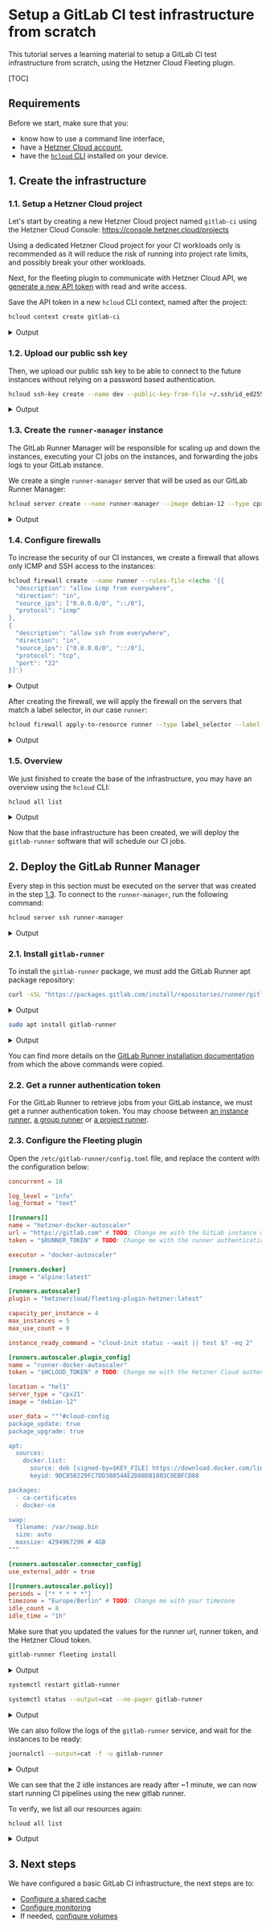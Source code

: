# Setup a GitLab CI test infrastructure from scratch

This tutorial serves a learning material to setup a GitLab CI test infrastructure from scratch, using the Hetzner Cloud Fleeting plugin.

[TOC]

## Requirements

Before we start, make sure that you:

- know how to use a command line interface,
- have a [Hetzner Cloud account](https://accounts.hetzner.com/login),
- have the [`hcloud` CLI](https://github.com/hetznercloud/cli) installed on your device.

## 1. Create the infrastructure

### 1.1. Setup a Hetzner Cloud project

Let's start by creating a new Hetzner Cloud project named `gitlab-ci` using the Hetzner Cloud Console: https://console.hetzner.cloud/projects

Using a dedicated Hetzner Cloud project for your CI workloads only is recommended as it will reduce the risk of running into project rate limits, and possibly break your other workloads.

Next, for the fleeting plugin to communicate with Hetzner Cloud API, we [generate a new API token](https://docs.hetzner.com/cloud/api/getting-started/generating-api-token/) with read and write access.

Save the API token in a new `hcloud` CLI context, named after the project:

```sh
hcloud context create gitlab-ci
```

<details><summary>Output</summary>

```
Token:
Context gitlab-ci created and activated
```

</details>

### 1.2. Upload our public ssh key

Then, we upload our public ssh key to be able to connect to the future instances without
relying on a password based authentication.

```sh
hcloud ssh-key create --name dev --public-key-from-file ~/.ssh/id_ed25519.pub
```

<details><summary>Output</summary>

```
SSH key 22155019 created
```

</details>

### 1.3. Create the `runner-manager` instance

The GitLab Runner Manager will be responsible for scaling up and down the instances, executing your CI jobs on the instances, and forwarding the jobs logs to your GitLab instance.

We create a single `runner-manager` server that will be used as our GitLab Runner Manager:

```sh
hcloud server create --name runner-manager --image debian-12 --type cpx11 --location hel1 --ssh-key dev --label runner=
```

<details><summary>Output</summary>

```
 ✓ Waiting for create_server       100% 8.6s (server: 55574479)
 ✓ Waiting for start_server        100% 8.6s (server: 55574479)
Server 55574479 created
IPv4: 65.109.174.102
IPv6: 2a01:4f9:c012:1a18::1
IPv6 Network: 2a01:4f9:c012:1a18::/64
```

</details>

### 1.4. Configure firewalls

To increase the security of our CI instances, we create a firewall that allows only ICMP and SSH access to the instances:

```sh
hcloud firewall create --name runner --rules-file <(echo '[{
  "description": "allow icmp from everywhere",
  "direction": "in",
  "source_ips": ["0.0.0.0/0", "::/0"],
  "protocol": "icmp"
},
{
  "description": "allow ssh from everywhere",
  "direction": "in",
  "source_ips": ["0.0.0.0/0", "::/0"],
  "protocol": "tcp",
  "port": "22"
}]')
```

<details><summary>Output</summary>

```
 ✓ Waiting for set_firewall_rules  100% 0s (firewall: 1733905)
Firewall 1733905 created
```

</details>

After creating the firewall, we will apply the firewall on the servers that match a label selector, in our case `runner`:

```sh
hcloud firewall apply-to-resource runner --type label_selector --label-selector runner
```

<details><summary>Output</summary>

```
 ✓ Waiting for apply_firewall      100% 0s (firewall: 1733905)
Firewall 1733905 applied to resource
```

</details>

### 1.5. Overview

We just finished to create the base of the infrastructure, you may have an overview using the `hcloud` CLI:

```sh
hcloud all list
```

<details><summary>Output</summary>

```
SERVERS
---
ID         NAME              STATUS    IPV4              IPV6                      PRIVATE NET   DATACENTER   AGE
55574479   runner-manager    running   65.109.174.102    2a01:4f9:c012:1a18::/64   -             hel1-dc2     6m

PRIMARY IPS
---
ID         TYPE   NAME                  IP                        ASSIGNEE                 DNS                                             AUTO DELETE   AGE
74302282   ipv4   primary_ip-74302282   65.109.174.102            Server runner-manager    static.102.174.109.65.clients.your-server.de    yes           6m
74302283   ipv6   primary_ip-74302283   2a01:4f9:c012:1a18::/64   Server runner-manager    -                                               yes           6m

FIREWALLS
---
ID        NAME     RULES COUNT   APPLIED TO COUNT
1733905   runner   2 Rules       0 Servers | 1 Label Selector

SSH KEYS
---
ID         NAME    FINGERPRINT                                       AGE
22499499   dev     2b:9f:a0:6d:01:12:a4:4d:2b:27:02:34:56:bf:fe:5f   10m
```

</details>

Now that the base infrastructure has been created, we will deploy the `gitlab-runner` software that will schedule our CI jobs.

## 2. Deploy the GitLab Runner Manager

Every step in this section must be executed on the server that was created in the step [1.3](#13-create-the-runner-manager-instance). To connect to the `runner-manager`, run the following command:

```sh
hcloud server ssh runner-manager
```

<details><summary>Output</summary>

```
Linux runner-manager 6.1.0-26-amd64 #1 SMP PREEMPT_DYNAMIC Debian 6.1.112-1 (2024-09-30) x86_64

The programs included with the Debian GNU/Linux system are free software;
the exact distribution terms for each program are described in the
individual files in /usr/share/doc/*/copyright.

Debian GNU/Linux comes with ABSOLUTELY NO WARRANTY, to the extent
permitted by applicable law.
root@runner-manager:~#
```

</details>

### 2.1. Install `gitlab-runner`

To install the `gitlab-runner` package, we must add the GitLab Runner apt package repository:

```sh
curl -sSL "https://packages.gitlab.com/install/repositories/runner/gitlab-runner/script.deb.sh" | sudo bash
```

<details><summary>Output</summary>

```
Detected operating system as debian/bookworm.
Checking for curl...
Detected curl...
Checking for gpg...
Detected gpg...
Running apt-get update... done.
Installing debian-archive-keyring which is needed for installing
apt-transport-https on many Debian systems.
Installing apt-transport-https... done.
Installing /etc/apt/sources.list.d/runner_gitlab-runner.list...done.
Importing packagecloud gpg key... done.
Running apt-get update... done.

The repository is setup! You can now install packages.
```

</details>

```sh
sudo apt install gitlab-runner
```

<details><summary>Output</summary>

```
Reading package lists... Done
Building dependency tree... Done
Reading state information... Done
The following additional packages will be installed:
  git git-man liberror-perl libgdbm-compat4 libperl5.36 perl perl-modules-5.36
Suggested packages:
  git-daemon-run | git-daemon-sysvinit git-doc git-email git-gui gitk gitweb git-cvs git-mediawiki git-svn docker-engine perl-doc libterm-readline-gnu-perl | libterm-readline-perl-perl make libtap-harness-archive-perl
The following NEW packages will be installed:
  git git-man gitlab-runner liberror-perl libgdbm-compat4 libperl5.36 perl perl-modules-5.36
0 upgraded, 8 newly installed, 0 to remove and 48 not upgraded.
Need to get 550 MB of archives.
After this operation, 708 MB of additional disk space will be used.
Do you want to continue? [Y/n] y
Get:1 http://deb.debian.org/debian bookworm/main amd64 perl-modules-5.36 all 5.36.0-7+deb12u1 [2,815 kB]
Get:2 http://deb.debian.org/debian bookworm/main amd64 libgdbm-compat4 amd64 1.23-3 [48.2 kB]
Get:3 http://deb.debian.org/debian bookworm/main amd64 libperl5.36 amd64 5.36.0-7+deb12u1 [4,218 kB]
Get:4 http://deb.debian.org/debian bookworm/main amd64 perl amd64 5.36.0-7+deb12u1 [239 kB]
Get:5 http://deb.debian.org/debian bookworm/main amd64 liberror-perl all 0.17029-2 [29.0 kB]
Get:6 http://deb.debian.org/debian bookworm/main amd64 git-man all 1:2.39.5-0+deb12u1 [2,054 kB]
Get:7 http://deb.debian.org/debian bookworm/main amd64 git amd64 1:2.39.5-0+deb12u1 [7,256 kB]
Get:8 https://packages.gitlab.com/runner/gitlab-runner/debian bookworm/main amd64 gitlab-runner amd64 17.5.3-1 [533 MB]
Fetched 550 MB in 4s (127 MB/s)
Selecting previously unselected package perl-modules-5.36.
(Reading database ... 34132 files and directories currently installed.)
Preparing to unpack .../0-perl-modules-5.36_5.36.0-7+deb12u1_all.deb ...
Unpacking perl-modules-5.36 (5.36.0-7+deb12u1) ...
Selecting previously unselected package libgdbm-compat4:amd64.
Preparing to unpack .../1-libgdbm-compat4_1.23-3_amd64.deb ...
Unpacking libgdbm-compat4:amd64 (1.23-3) ...
Selecting previously unselected package libperl5.36:amd64.
Preparing to unpack .../2-libperl5.36_5.36.0-7+deb12u1_amd64.deb ...
Unpacking libperl5.36:amd64 (5.36.0-7+deb12u1) ...
Selecting previously unselected package perl.
Preparing to unpack .../3-perl_5.36.0-7+deb12u1_amd64.deb ...
Unpacking perl (5.36.0-7+deb12u1) ...
Selecting previously unselected package liberror-perl.
Preparing to unpack .../4-liberror-perl_0.17029-2_all.deb ...
Unpacking liberror-perl (0.17029-2) ...
Selecting previously unselected package git-man.
Preparing to unpack .../5-git-man_1%3a2.39.5-0+deb12u1_all.deb ...
Unpacking git-man (1:2.39.5-0+deb12u1) ...
Selecting previously unselected package git.
Preparing to unpack .../6-git_1%3a2.39.5-0+deb12u1_amd64.deb ...
Unpacking git (1:2.39.5-0+deb12u1) ...
Selecting previously unselected package gitlab-runner.
Preparing to unpack .../7-gitlab-runner_17.5.3-1_amd64.deb ...
Unpacking gitlab-runner (17.5.3-1) ...
Setting up perl-modules-5.36 (5.36.0-7+deb12u1) ...
Setting up libgdbm-compat4:amd64 (1.23-3) ...
Setting up git-man (1:2.39.5-0+deb12u1) ...
Setting up libperl5.36:amd64 (5.36.0-7+deb12u1) ...
Setting up perl (5.36.0-7+deb12u1) ...
Setting up liberror-perl (0.17029-2) ...
Setting up git (1:2.39.5-0+deb12u1) ...
Setting up gitlab-runner (17.5.3-1) ...
GitLab Runner: creating gitlab-runner...
Home directory skeleton not used
Runtime platform                                    arch=amd64 os=linux pid=2230 revision=12030cf4 version=17.5.3
gitlab-runner: the service is not installed
Runtime platform                                    arch=amd64 os=linux pid=2237 revision=12030cf4 version=17.5.3
gitlab-ci-multi-runner: the service is not installed
Runtime platform                                    arch=amd64 os=linux pid=2256 revision=12030cf4 version=17.5.3
Runtime platform                                    arch=amd64 os=linux pid=2301 revision=12030cf4 version=17.5.3
INFO: Docker installation not found, skipping clear-docker-cache
Processing triggers for man-db (2.11.2-2) ...
Processing triggers for libc-bin (2.36-9+deb12u8) ...
```

</details>

You can find more details on the [GitLab Runner installation documentation](https://docs.gitlab.com/runner/install/linux-repository.html#installing-gitlab-runner) from which the above commands were copied.

### 2.2. Get a runner authentication token

For the GitLab Runner to retrieve jobs from your GitLab instance, we must get a runner authentication token. You may choose between [an instance runner](https://docs.gitlab.com/ee/ci/runners/runners_scope.html#create-an-instance-runner-with-a-runner-authentication-token), [a group runner](https://docs.gitlab.com/ee/ci/runners/runners_scope.html#create-a-group-runner-with-a-runner-authentication-token) or [a project runner](https://docs.gitlab.com/ee/ci/runners/runners_scope.html#create-a-project-runner-with-a-runner-authentication-token).

### 2.3. Configure the Fleeting plugin

Open the `/etc/gitlab-runner/config.toml` file, and replace the content with the configuration below:

```toml
concurrent = 10

log_level = "info"
log_format = "text"

[[runners]]
name = "hetzner-docker-autoscaler"
url = "https://gitlab.com" # TODO: Change me with the GitLab instance url for the runner
token = "$RUNNER_TOKEN" # TODO: Change me with the runner authentication token

executor = "docker-autoscaler"

[runners.docker]
image = "alpine:latest"

[runners.autoscaler]
plugin = "hetznercloud/fleeting-plugin-hetzner:latest"

capacity_per_instance = 4
max_instances = 5
max_use_count = 0

instance_ready_command = "cloud-init status --wait || test $? -eq 2"

[runners.autoscaler.plugin_config]
name = "runner-docker-autoscaler"
token = "$HCLOUD_TOKEN" # TODO: Change me with the Hetzner Cloud authentication token

location = "hel1"
server_type = "cpx21"
image = "debian-12"

user_data = """#cloud-config
package_update: true
package_upgrade: true

apt:
  sources:
    docker.list:
      source: deb [signed-by=$KEY_FILE] https://download.docker.com/linux/debian $RELEASE stable
      keyid: 9DC858229FC7DD38854AE2D88D81803C0EBFCD88

packages:
  - ca-certificates
  - docker-ce

swap:
  filename: /var/swap.bin
  size: auto
  maxsize: 4294967296 # 4GB
"""

[runners.autoscaler.connector_config]
use_external_addr = true

[[runners.autoscaler.policy]]
periods = ["* * * * *"]
timezone = "Europe/Berlin" # TODO: Change me with your timezone
idle_count = 8
idle_time = "1h"
```

Make sure that you updated the values for the runner url, runner token, and the Hetzner Cloud token.

```sh
gitlab-runner fleeting install
```

<details><summary>Output</summary>

```
Runtime platform                                    arch=amd64 os=linux pid=2524 revision=12030cf4 version=17.5.3
runner: 11Qjxy-Gi, plugin: hetznercloud/fleeting-plugin-hetzner:latest, path: /root/.config/fleeting/plugins/registry.gitlab.com/hetznercloud/fleeting-plugin-hetzner/0.6.0/plugin
```

</details>

```sh
systemctl restart gitlab-runner
```

```sh
systemctl status --output=cat --no-pager gitlab-runner
```

<details><summary>Output</summary>

```
● gitlab-runner.service - GitLab Runner
     Loaded: loaded (/etc/systemd/system/gitlab-runner.service; enabled; preset: enabled)
     Active: active (running) since Wed 2024-11-13 09:57:24 UTC; 6min ago
   Main PID: 2587 (gitlab-runner)
      Tasks: 16 (limit: 2251)
     Memory: 35.6M
        CPU: 1.880s
     CGroup: /system.slice/gitlab-runner.service
             ├─2587 /usr/bin/gitlab-runner run --config /etc/gitlab-runner/config.toml --working-directory /home/gitlab-runner --service gitlab-runner --user gitlab-runner
             └─2595 /root/.config/fleeting/plugins/registry.gitlab.com/hetznercloud/fleeting-plugin-hetzner/0.6.0/plugin

time="2024-11-13T09:57:25Z" level=info msg="plugin initialized" build info="sha=85c314ff; ref=refs/pipelines/1528252336; go=go1.23.2; built_at=2024-11-05T15:20:21+0000; os_arch=linux/amd64" runner=11Qjxy-Gi subsystem=taskscaler version=v0.6.0
time="2024-11-13T09:57:26Z" level=info msg="required scaling change" capacity-info="instance_count:0,max_instance_count:5,acquired:0,unavailable_capacity:0,pending:0,reserved:0,idle_count:8,scale_factor:0,scale_factor_limit:0,capacity_per_instance:4" required=2 runner=11Qjxy-Gi subsystem=taskscaler
time="2024-11-13T09:57:26Z" level=info msg="increasing instances" amount=2 group=hetzner/hel1/cpx21/runner-docker-autoscaler runner=11Qjxy-Gi subsystem=taskscaler
time="2024-11-13T09:57:27Z" level=info msg="required scaling change" capacity-info="instance_count:2,max_instance_count:5,acquired:0,unavailable_capacity:0,pending:0,reserved:0,idle_count:8,scale_factor:0,scale_factor_limit:0,capacity_per_instance:4" required=0 runner=11Qjxy-Gi subsystem=taskscaler
time="2024-11-13T09:57:42Z" level=info msg="increasing instances response" group=hetzner/hel1/cpx21/runner-docker-autoscaler num_requested=2 num_successful=2 runner=11Qjxy-Gi subsystem=taskscaler
time="2024-11-13T09:57:42Z" level=info msg="increase update" group=hetzner/hel1/cpx21/runner-docker-autoscaler pending=2 requesting=0 runner=11Qjxy-Gi subsystem=taskscaler total_pending=2
time="2024-11-13T09:57:42Z" level=info msg="instance discovery" cause=requested group=hetzner/hel1/cpx21/runner-docker-autoscaler id="runner-docker-autoscaler-3cfc018b:55575096" runner=11Qjxy-Gi state=running subsystem=taskscaler
time="2024-11-13T09:57:42Z" level=info msg="instance discovery" cause=requested group=hetzner/hel1/cpx21/runner-docker-autoscaler id="runner-docker-autoscaler-dca4e0eb:55575097" runner=11Qjxy-Gi state=running subsystem=taskscaler
```

</details>

We can also follow the logs of the `gitlab-runner` service, and wait for the instances to be ready:

```sh
journalctl --output=cat -f -u gitlab-runner
```

<details><summary>Output</summary>

```
time="2024-11-13T09:57:25Z" level=info msg="plugin initialized" build info="sha=85c314ff; ref=refs/pipelines/1528252336; go=go1.23.2; built_at=2024-11-05T15:20:21+0000; os_arch=linux/amd64" runner=11Qjxy-Gi subsystem=taskscaler version=v0.6.0
time="2024-11-13T09:57:26Z" level=info msg="required scaling change" capacity-info="instance_count:0,max_instance_count:5,acquired:0,unavailable_capacity:0,pending:0,reserved:0,idle_count:8,scale_factor:0,scale_factor_limit:0,capacity_per_instance:4" required=2 runner=11Qjxy-Gi subsystem=taskscaler
time="2024-11-13T09:57:26Z" level=info msg="increasing instances" amount=2 group=hetzner/hel1/cpx21/runner-docker-autoscaler runner=11Qjxy-Gi subsystem=taskscaler
time="2024-11-13T09:57:27Z" level=info msg="required scaling change" capacity-info="instance_count:2,max_instance_count:5,acquired:0,unavailable_capacity:0,pending:0,reserved:0,idle_count:8,scale_factor:0,scale_factor_limit:0,capacity_per_instance:4" required=0 runner=11Qjxy-Gi subsystem=taskscaler
time="2024-11-13T09:57:42Z" level=info msg="increasing instances response" group=hetzner/hel1/cpx21/runner-docker-autoscaler num_requested=2 num_successful=2 runner=11Qjxy-Gi subsystem=taskscaler
time="2024-11-13T09:57:42Z" level=info msg="increase update" group=hetzner/hel1/cpx21/runner-docker-autoscaler pending=2 requesting=0 runner=11Qjxy-Gi subsystem=taskscaler total_pending=2
time="2024-11-13T09:57:42Z" level=info msg="instance discovery" cause=requested group=hetzner/hel1/cpx21/runner-docker-autoscaler id="runner-docker-autoscaler-3cfc018b:55575096" runner=11Qjxy-Gi state=running subsystem=taskscaler
time="2024-11-13T09:57:42Z" level=info msg="instance discovery" cause=requested group=hetzner/hel1/cpx21/runner-docker-autoscaler id="runner-docker-autoscaler-dca4e0eb:55575097" runner=11Qjxy-Gi state=running subsystem=taskscaler
time="2024-11-13T09:58:47Z" level=info msg="instance is ready" instance="runner-docker-autoscaler-3cfc018b:55575096" runner=11Qjxy-Gi subsystem=taskscaler took=1m5.337683491s
time="2024-11-13T09:59:05Z" level=info msg="instance is ready" instance="runner-docker-autoscaler-dca4e0eb:55575097" runner=11Qjxy-Gi subsystem=taskscaler took=1m22.654298839s
```

</details>

We can see that the 2 idle instances are ready after ~1 minute, we can now start running CI pipelines using the new gitlab runner.

To verify, we list all our resources again:

```sh
hcloud all list
```

<details><summary>Output</summary>

```
SERVERS
---
ID         NAME                                STATUS    IPV4              IPV6                      PRIVATE NET   DATACENTER   AGE
55574479   runner-manager                      running   65.109.174.102    2a01:4f9:c012:1a18::/64   -             hel1-dc2     39m
55575096   runner-docker-autoscaler-3cfc018b   running   135.181.24.22     2a01:4f9:c012:f3cf::/64   -             hel1-dc2     17m
55575097   runner-docker-autoscaler-dca4e0eb   running   135.181.107.212   2a01:4f9:c011:ad4c::/64   -             hel1-dc2     17m

PRIMARY IPS
---
ID         TYPE   NAME                  IP                        ASSIGNEE                                   DNS                                             AUTO DELETE   AGE
74302282   ipv4   primary_ip-74302282   65.109.174.102            Server runner-manager                      static.102.174.109.65.clients.your-server.de    yes           39m
74302283   ipv6   primary_ip-74302283   2a01:4f9:c012:1a18::/64   Server runner-manager                      -                                               yes           39m
74303426   ipv4   primary_ip-74303426   135.181.24.22             Server runner-docker-autoscaler-3cfc018b   static.22.24.181.135.clients.your-server.de     yes           17m
74303427   ipv6   primary_ip-74303427   2a01:4f9:c012:f3cf::/64   Server runner-docker-autoscaler-3cfc018b   -                                               yes           17m
74303428   ipv4   primary_ip-74303428   135.181.107.212           Server runner-docker-autoscaler-dca4e0eb   static.212.107.181.135.clients.your-server.de   yes           17m
74303429   ipv6   primary_ip-74303429   2a01:4f9:c011:ad4c::/64   Server runner-docker-autoscaler-dca4e0eb   -                                               yes           17m

FIREWALLS
---
ID        NAME     RULES COUNT   APPLIED TO COUNT
1733905   runner   2 Rules       0 Servers | 1 Label Selector

SSH KEYS
---
ID         NAME                       FINGERPRINT                                       AGE
22499499   dev                        2b:9f:a0:6d:01:12:a4:4d:2b:27:02:34:56:bf:fe:5f   45m
24523700   runner-docker-autoscaler   6a:bc:f8:da:df:0f:5c:19:aa:20:93:48:e5:13:38:40   17m
```

</details>

## 3. Next steps

We have configured a basic GitLab CI infrastructure, the next steps are to:

- [Configure a shared cache](../guides/shared-cache.md)
- [Configure monitoring](../guides/monitoring.md)
- If needed, [configure volumes](../guides/volumes.md)
